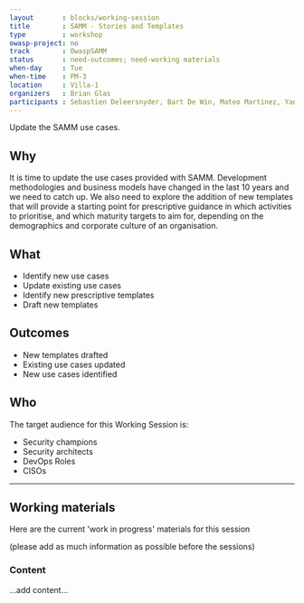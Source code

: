 ```yaml
---
layout       : blocks/working-session
title        : SAMM - Stories and Templates
type         : workshop
owasp-project: no
track        : OwaspSAMM
status       : need-outcomes; need-working materials
when-day     : Tue
when-time    : PM-3
location     : Villa-1
organizers   : Brian Glas
participants : Sebastien Deleersnyder, Bart De Win, Mateo Martinez, Yan Kravchenko, Viktor Lindstrom
---
```


Update the SAMM use cases.

## Why

It is time to update the use cases provided with SAMM. Development methodologies and business models have changed in the last 10 years and we need to catch up. We also need to explore the addition of new templates that will provide a starting point for prescriptive guidance in which activities to prioritise, and which maturity targets to aim for, depending on the demographics and corporate culture of an organisation.

## What

- Identify new use cases
- Update existing use cases
- Identify new prescriptive templates
- Draft new templates

## Outcomes

- New templates drafted
- Existing use cases updated
- New use cases identified

## Who

The target audience for this Working Session is:

- Security champions
- Security architects
- DevOps Roles
- CISOs

--- 

## Working materials

Here are the current 'work in progress' materials for this session 

(please add as much information as possible before the sessions)

### Content

...add content...


